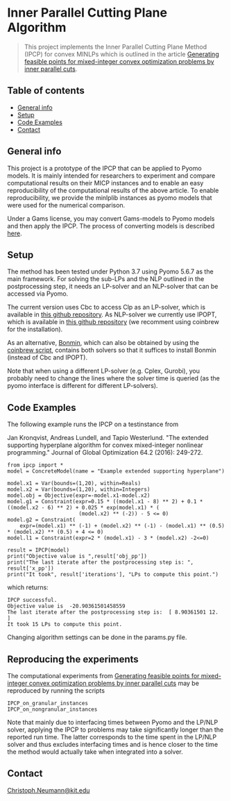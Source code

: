 # Inner Parallel Cutting Plane Algorithm
> This project implements the Inner Parallel Cutting Plane Method (IPCP) for convex MINLPs which is outlined in the article [Generating feasible points for mixed-integer convex optimization problems by inner parallel cuts](http://www.optimization-online.org/DB_HTML/2018/11/6947.html).

## Table of contents
* [General info](#general-info)
* [Setup](#setup)
* [Code Examples](#code-examples)
* [Contact](#contact)

## General info
This project is a prototype of the IPCP that can be applied to Pyomo models. It is mainly intended for researchers to experiment and compare computational results on their MICP instances and to enable an easy reproducibility of the computational results of the above article. To enable reproducibility, we provide the minlplib instances as pyomo models that were used for the numerical comparison.

Under a Gams license, you may convert Gams-models to Pyomo models and then apply the IPCP. The process of converting models is described [here](https://www.gams.com/latest/docs/S_CONVERT.html). 

## Setup
The method has been tested under Python 3.7 using Pyomo 5.6.7 as the main framework. For solving the sub-LPs and the NLP outlined in the postprocessing step, it needs an LP-solver and an NLP-solver that can be accessed via Pyomo. 

The current version uses Cbc to access Clp as an LP-solver, which is available in [this github repository](https://github.com/coin-or/Cbc). As NLP-solver we currently use IPOPT, which is available in [this github repository](https://github.com/coin-or/Ipopt) (we recomment using coinbrew for the installation).

As an alternative, [Bonmin](https://projects.coin-or.org/Bonmin/wiki/GettingStarted), which can also be obtained by using the [coinbrew script](https://coin-or.github.io/coinbrew/), contains both solvers so that it suffices to install Bonmin (instead of Cbc and IPOPT). 

Note that when using a different LP-solver (e.g. Cplex, Gurobi), you probably need to change the lines where the solver time is queried (as the pyomo interface is different for different LP-solvers).

## Code Examples
The following example runs the IPCP on a testinstance from 

Jan Kronqvist, Andreas Lundell, and Tapio Westerlund. 
"The extended supporting hyperplane algorithm for convex mixed-integer nonlinear programming." 
Journal of Global Optimization 64.2 (2016): 249-272.

```
from ipcp import *
model = ConcreteModel(name = "Example extended supporting hyperplane")

model.x1 = Var(bounds=(1,20), within=Reals)
model.x2 = Var(bounds=(1,20), within=Integers)
model.obj = Objective(expr=-model.x1-model.x2)
model.g1 = Constraint(expr=0.15 * ((model.x1 - 8) ** 2) + 0.1 * ((model.x2 - 6) ** 2) + 0.025 * exp(model.x1) * (
                       (model.x2) ** (-2)) - 5 <= 0)
model.g2 = Constraint(
    expr=(model.x1) ** (-1) + (model.x2) ** (-1) - (model.x1) ** (0.5) * (model.x2) ** (0.5) + 4 <= 0)
model.l1 = Constraint(expr=2 * (model.x1) - 3 * (model.x2) -2<=0)

result = IPCP(model)
print("Objective value is ",result['obj_pp'])
print("The last iterate after the postprocessing step is: ", result['x_pp'])
print("It took", result['iterations'], "LPs to compute this point.")
```

which returns:

```
IPCP successful.
Objective value is  -20.90361501458559
The last iterate after the postprocessing step is:  [ 8.90361501 12.        ]
It took 15 LPs to compute this point.
```

Changing algorithm settings can be done in the params.py file.

## Reproducing the experiments

The computational experiments from  [Generating feasible points for mixed-integer convex optimization problems by inner parallel cuts](http://www.optimization-online.org/DB_HTML/2018/11/6947.html) may be reproduced by running the scripts 

```
IPCP_on_granular_instances
IPCP_on_nongranular_instances
```
Note that mainly due to interfacing times between Pyomo and the LP/NLP solver, applying the IPCP to problems may take significantly longer than the reported run time. The latter corresponds to the time spent in the LP/NLP solver and thus excludes interfacing times and is hence closer to the time the method would actually take when integrated into a solver.

## Contact
Christoph.Neumann@kit.edu
